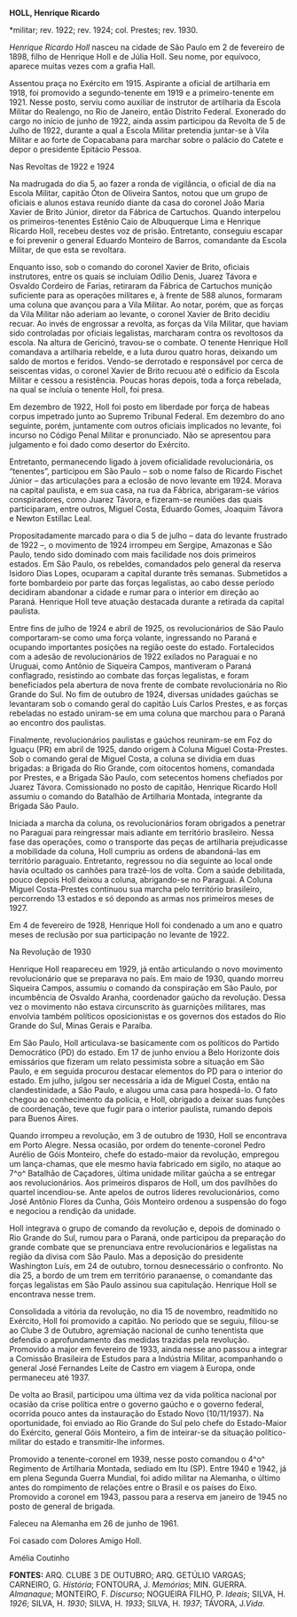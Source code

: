 **HOLL, Henrique Ricardo**

\*militar; rev. 1922; rev. 1924; col. Prestes; rev. 1930.

*Henrique Ricardo Holl* nasceu na cidade de São Paulo em 2 de fevereiro
de 1898, filho de Henrique Holl e de Júlia Holl. Seu nome, por equívoco,
aparece muitas vezes com a grafia Hall.

Assentou praça no Exército em 1915. Aspirante a oficial de artilharia em
1918, foi promovido a segundo-tenente em 1919 e a primeiro-tenente em
1921. Nesse posto, serviu como auxiliar de instrutor de artilharia da
Escola Militar do Realengo, no Rio de Janeiro, então Distrito Federal.
Exonerado do cargo no início de junho de 1922, ainda assim participou da
Revolta de 5 de Julho de 1922, durante a qual a Escola Militar pretendia
juntar-se à Vila Militar e ao forte de Copacabana para marchar sobre o
palácio do Catete e depor o presidente Epitácio Pessoa.

Nas Revoltas de 1922 e 1924

Na madrugada do dia 5, ao fazer a ronda de vigilância, o oficial de dia
na Escola Militar, capitão Óton de Oliveira Santos, notou que um grupo
de oficiais e alunos estava reunido diante da casa do coronel João Maria
Xavier de Brito Júnior, diretor da Fábrica de Cartuchos. Quando
interpelou os primeiros-tenentes Estênio Caio de Albuquerque Lima e
Henrique Ricardo Holl, recebeu destes voz de prisão. Entretanto,
conseguiu escapar e foi prevenir o general Eduardo Monteiro de Barros,
comandante da Escola Militar, de que esta se revoltara.

Enquanto isso, sob o comando do coronel Xavier de Brito, oficiais
instrutores, entre os quais se incluíam Odílio Denis, Juarez Távora e
Osvaldo Cordeiro de Farias, retiraram da Fábrica de Cartuchos munição
suficiente para as operações militares e, à frente de 588 alunos,
formaram uma coluna que avançou para a Vila Militar. Ao notar, porém,
que as forças da Vila Militar não aderiam ao levante, o coronel Xavier
de Brito decidiu recuar. Ao invés de engrossar a revolta, as forças da
Vila Militar, que haviam sido controladas por oficiais legalistas,
marcharam contra os revoltosos da escola. Na altura de Gericinó,
travou-se o combate. O tenente Henrique Holl comandava a artilharia
rebelde, e a luta durou quatro horas, deixando um saldo de mortos e
feridos. Vendo-se derrotado e responsável por cerca de seiscentas vidas,
o coronel Xavier de Brito recuou até o edifício da Escola Militar e
cessou a resistência. Poucas horas depois, toda a força rebelada, na
qual se incluía o tenente Holl, foi presa.

Em dezembro de 1922, Holl foi posto em liberdade por força de habeas
corpus impetrado junto ao Supremo Tribunal Federal. Em dezembro do ano
seguinte, porém, juntamente com outros oficiais implicados no levante,
foi incurso no Código Penal Militar e pronunciado. Não se apresentou
para julgamento e foi dado como desertor do Exército.

Entretanto, permanecendo ligado à jovem oficialidade revolucionária, os
“tenentes”, participou em São Paulo – sob o nome falso de Ricardo
Fischet Júnior – das articulações para a eclosão de novo levante em
1924. Morava na capital paulista, e em sua casa, na rua da Fábrica,
abrigaram-se vários conspiradores, como Juarez Távora, e fizeram-se
reuniões das quais participaram, entre outros, Miguel Costa, Eduardo
Gomes, Joaquim Távora e Newton Estillac Leal.

Propositadamente marcado para o dia 5 de julho – data do levante
frustrado de 1922 –, o movimento de 1924 irrompeu em Sergipe, Amazonas e
São Paulo, tendo sido dominado com mais facilidade nos dois primeiros
estados. Em São Paulo, os rebeldes, comandados pelo general da reserva
Isidoro Dias Lopes, ocuparam a capital durante três semanas. Submetidos
a forte bombardeio por parte das forças legalistas, ao cabo desse
período decidiram abandonar a cidade e rumar para o interior em direção
ao Paraná. Henrique Holl teve atuação destacada durante a retirada da
capital paulista.

Entre fins de julho de 1924 e abril de 1925, os revolucionários de São
Paulo comportaram-se como uma força volante, ingressando no Paraná e
ocupando importantes posições na região oeste do estado. Fortalecidos
com a adesão de revolucionários de 1922 exilados no Paraguai e no
Uruguai, como Antônio de Siqueira Campos, mantiveram o Paraná
conflagrado, resistindo ao combate das forças legalistas, e foram
beneficiados pela abertura de nova frente de combate revolucionária no
Rio Grande do Sul. No fim de outubro de 1924, diversas unidades gaúchas
se levantaram sob o comando geral do capitão Luís Carlos Prestes, e as
forças rebeladas no estado uniram-se em uma coluna que marchou para o
Paraná ao encontro dos paulistas.

Finalmente, revolucionários paulistas e gaúchos reuniram-se em Foz do
Iguaçu (PR) em abril de 1925, dando origem à Coluna Miguel
Costa-Prestes. Sob o comando geral de Miguel Costa, a coluna se dividia
em duas brigadas: a Brigada do Rio Grande, com oitocentos homens,
comandada por Prestes, e a Brigada São Paulo, com setecentos homens
chefiados por Juarez Távora. Comissionado no posto de capitão, Henrique
Ricardo Holl assumiu o comando do Batalhão de Artilharia Montada,
integrante da Brigada São Paulo.

Iniciada a marcha da coluna, os revolucionários foram obrigados a
penetrar no Paraguai para reingressar mais adiante em território
brasileiro. Nessa fase das operações, como o transporte das peças de
artilharia prejudicasse a mobilidade da coluna, Holl cumpriu as ordens
de abandoná-las em território paraguaio. Entretanto, regressou no dia
seguinte ao local onde havia ocultado os canhões para trazê-los de
volta. Com a saúde debilitada, pouco depois Holl deixou a coluna,
abrigando-se no Paraguai. A Coluna Miguel Costa-Prestes continuou sua
marcha pelo território brasileiro, percorrendo 13 estados e só depondo
as armas nos primeiros meses de 1927.

Em 4 de fevereiro de 1928, Henrique Holl foi condenado a um ano e quatro
meses de reclusão por sua participação no levante de 1922.

Na Revolução de 1930

Henrique Holl reapareceu em 1929, já então articulando o novo movimento
revolucionário que se preparava no país. Em maio de 1930, quando morreu
Siqueira Campos, assumiu o comando da conspiração em São Paulo, por
incumbência de Osvaldo Aranha, coordenador gaúcho da revolução. Dessa
vez o movimento não estava circunscrito às guarnições militares, mas
envolvia também políticos oposicionistas e os governos dos estados do
Rio Grande do Sul, Minas Gerais e Paraíba.

Em São Paulo, Holl articulava-se basicamente com os políticos do Partido
Democrático (PD) do estado. Em 17 de junho enviou a Belo Horizonte dois
emissários que fizeram um relato pessimista sobre a situação em São
Paulo, e em seguida procurou destacar elementos do PD para o interior do
estado. Em julho, julgou ser necessária a ida de Miguel Costa, então na
clandestinidade, a São Paulo, e alugou uma casa para hospedá-lo. O fato
chegou ao conhecimento da polícia, e Holl, obrigado a deixar suas
funções de coordenação, teve que fugir para o interior paulista, rumando
depois para Buenos Aires.

Quando irrompeu a revolução, em 3 de outubro de 1930, Holl se encontrava
em Porto Alegre. Nessa ocasião, por ordem do tenente-coronel Pedro
Aurélio de Góis Monteiro, chefe do estado-maior da revolução, empregou
um lança-chamas, que ele mesmo havia fabricado em sigilo, no ataque ao
7^o^ Batalhão de Caçadores, última unidade militar gaúcha a se entregar
aos revolucionários. Aos primeiros disparos de Holl, um dos pavilhões do
quartel incendiou-se. Ante apelos de outros líderes revolucionários,
como José Antônio Flores da Cunha, Góis Monteiro ordenou a suspensão do
fogo e negociou a rendição da unidade.

Holl integrava o grupo de comando da revolução e, depois de dominado o
Rio Grande do Sul, rumou para o Paraná, onde participou da preparação do
grande combate que se prenunciava entre revolucionários e legalistas na
região da divisa com São Paulo. Mas a deposição do presidente Washington
Luís, em 24 de outubro, tornou desnecessário o confronto. No dia 25, a
bordo de um trem em território paranaense, o comandante das forças
legalistas em São Paulo assinou sua capitulação. Henrique Holl se
encontrava nesse trem.

Consolidada a vitória da revolução, no dia 15 de novembro, readmitido no
Exército, Holl foi promovido a capitão. No período que se seguiu,
filiou-se ao Clube 3 de Outubro, agremiação nacional de cunho tenentista
que defendia o aprofundamento das medidas trazidas pela revolução.
Promovido a major em fevereiro de 1933, ainda nesse ano passou a
integrar a Comissão Brasileira de Estudos para a Indústria Militar,
acompanhando o general José Fernandes Leite de Castro em viagem à
Europa, onde permaneceu até 1937.

De volta ao Brasil, participou uma última vez da vida política nacional
por ocasião da crise política entre o governo gaúcho e o governo
federal, ocorrida pouco antes da instauração do Estado Novo
(10/11/1937). Na oportunidade, foi enviado ao Rio Grande do Sul pelo
chefe do Estado-Maior do Exército, general Góis Monteiro, a fim de
inteirar-se da situação político-militar do estado e transmitir-lhe
informes.

Promovido a tenente-coronel em 1939, nesse posto comandou o 4^o^
Regimento de Artilharia Montada, sediado em Itu (SP). Entre 1940 e 1942,
já em plena Segunda Guerra Mundial, foi adido militar na Alemanha, o
último antes do rompimento de relações entre o Brasil e os países do
Eixo. Promovido a coronel em 1943, passou para a reserva em janeiro de
1945 no posto de general de brigada.

Faleceu na Alemanha em 26 de junho de 1961.

Foi casado com Dolores Amigo Holl.

Amélia Coutinho

**FONTES:** ARQ. CLUBE 3 DE OUTUBRO; ARQ. GETÚLIO VARGAS; CARNEIRO, G.
*História*; FONTOURA, J. *Memórias*; MIN. GUERRA. *Almanaque*; MONTEIRO,
F. *Discurso*; NOGUEIRA FILHO, P. *Ideais*; SILVA, H. *1926*; SILVA, H.
*1930*; SILVA, H. *1933*; SILVA, H. *1937*; TÁVORA, J.*Vida*.
